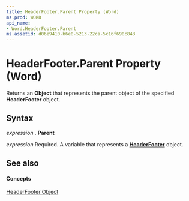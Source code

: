```yaml
---
title: HeaderFooter.Parent Property (Word)
ms.prod: WORD
api_name:
- Word.HeaderFooter.Parent
ms.assetid: d06e9410-b6e0-5213-22ca-5c16f690c843
---
```



# HeaderFooter.Parent Property (Word)

Returns an  **Object** that represents the parent object of the specified **HeaderFooter** object.


## Syntax

 _expression_ . **Parent**

 _expression_ Required. A variable that represents a **[HeaderFooter](headerfooter-object-word.md)** object.


## See also


#### Concepts


[HeaderFooter Object](headerfooter-object-word.md)

